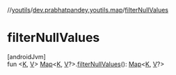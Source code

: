 //[youtils](../../index.md)/[dev.prabhatpandey.youtils.map](index.md)/[filterNullValues](filter-null-values.md)

# filterNullValues

[androidJvm]\
fun &lt;[K](filter-null-values.md), [V](filter-null-values.md)&gt; [Map](https://kotlinlang.org/api/latest/jvm/stdlib/kotlin.collections/-map/index.html)&lt;[K](filter-null-values.md), [V](filter-null-values.md)?&gt;.[filterNullValues](filter-null-values.md)(): [Map](https://kotlinlang.org/api/latest/jvm/stdlib/kotlin.collections/-map/index.html)&lt;[K](filter-null-values.md), [V](filter-null-values.md)?&gt;
